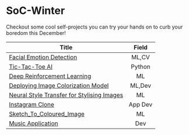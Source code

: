 # SoC-Winter
Checkout some cool self-projects you can try your hands on to curb your boredom this December!

| Title         | Field         | 
| ------------- |:-------------:| 
| [Facial Emotion Detection](./face-emotion.md)      | ML,CV | 
| [Tic-Tac-Toe AI](./tic-tac-toe/)      | Python      | 
| [Deep Reinforcement Learning](https://github.com/wncc/SoC-Winter/blob/main/Deep%20Reinforcement%20Learning.md) | ML|
| [Deploying Image Colorization Model](./Image%20Colorization.md)|ML,Dev|
| [Neural Style Transfer for Stylising Images](./neuralstyletransfer.md)|ML|   
| [Instagram Clone](https://github.com/wncc/SoC-Winter/blob/main/Instagram_clone.md)|App Dev| 
| [Sketch_To_Coloured_Image](https://github.com/wncc/SoC-Winter/blob/main/Sketch_To_Coloured_Image.md)|ML|
| [Music Application](https://github.com/wncc/SoC-Winter/blob/main/Music%20Application%20in%20React-Redux.md)|Dev|   
